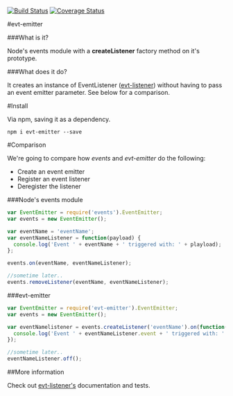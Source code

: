[![Build Status](https://travis-ci.org/bmullan91/evt-emitter.svg?branch=master)](https://travis-ci.org/bmullan91/evt-emitter) [![Coverage Status](https://img.shields.io/coveralls/bmullan91/evt-emitter.svg)](https://coveralls.io/r/bmullan91/evt-emitter?branch=master)

#evt-emitter

###What is it?

Node's events module with a **createListener** factory method on it's prototype.

###What does it do?

It creates an instance of EventListener ([evt-listener](https://github.com/bmullan91/evt-listener)) without having to pass an event emitter parameter. See below for a comparison.

#Install

Via npm, saving it as a dependency.

    npm i evt-emitter --save

#Comparison

We're going to compare how *events* and *evt-emitter* do the following:

- Create an event emitter
- Register an event listener
- Deregister the listener

###Node's events module
```js
var EventEmitter = require('events').EventEmitter;
var events = new EventEmitter();

var eventName = 'eventName';
var eventNameListener = function(payload) {
  console.log('Event ' + eventName + ' triggered with: ' + playload);
};

events.on(eventName, eventNameListener);

//sometime later..
events.removeListener(eventName, eventNameListener);
```

###evt-emitter
```js
var EventEmitter = require('evt-emitter').EventEmitter;
var events = new EventEmitter();

var eventNamelistener = events.createListener('eventName').on(function(payload) {
  console.log('Event ' + eventNameListener.event + ' triggered with: ' + playload);
});

//sometime later..
eventNameListener.off();
```

##More information

Check out [evt-listener's](https://github.com/bmullan91/evt-listener) documentation and tests.
